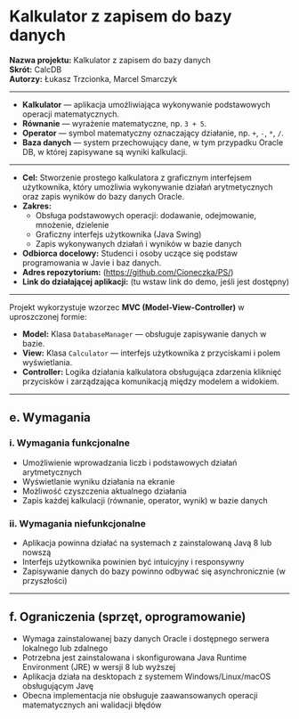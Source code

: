 # Kalkulator z zapisem do bazy danych

**Nazwa projektu:** Kalkulator z zapisem do bazy danych  
**Skrót:** CalcDB  
**Autorzy:** Łukasz Trzcionka, Marcel Smarczyk

---

- **Kalkulator** — aplikacja umożliwiająca wykonywanie podstawowych operacji matematycznych.  
- **Równanie** — wyrażenie matematyczne, np. `3 + 5`.  
- **Operator** — symbol matematyczny oznaczający działanie, np. `+`, `-`, `*`, `/`.  
- **Baza danych** — system przechowujący dane, w tym przypadku Oracle DB, w której zapisywane są wyniki kalkulacji.  

---

- **Cel:** Stworzenie prostego kalkulatora z graficznym interfejsem użytkownika, który umożliwia wykonywanie działań arytmetycznych oraz zapis wyników do bazy danych Oracle.  
- **Zakres:**  
  - Obsługa podstawowych operacji: dodawanie, odejmowanie, mnożenie, dzielenie  
  - Graficzny interfejs użytkownika (Java Swing)  
  - Zapis wykonywanych działań i wyników w bazie danych  
- **Odbiorca docelowy:** Studenci i osoby uczące się podstaw programowania w Javie i baz danych.  
- **Adres repozytorium:** (https://github.com/Cioneczka/PS/) 
- **Link do działającej aplikacji:** (tu wstaw link do demo, jeśli jest dostępny)  

---

Projekt wykorzystuje wzorzec **MVC (Model-View-Controller)** w uproszczonej formie:  
- **Model:** Klasa `DatabaseManager` — obsługuje zapisywanie danych w bazie.  
- **View:** Klasa `Calculator` — interfejs użytkownika z przyciskami i polem wyświetlania.  
- **Controller:** Logika działania kalkulatora obsługująca zdarzenia kliknięć przycisków i zarządzająca komunikacją między modelem a widokiem.  

---

## e. Wymagania

### i. Wymagania funkcjonalne

- Umożliwienie wprowadzania liczb i podstawowych działań arytmetycznych  
- Wyświetlanie wyniku działania na ekranie  
- Możliwość czyszczenia aktualnego działania  
- Zapis każdej kalkulacji (równanie, operator, wynik) w bazie danych  

### ii. Wymagania niefunkcjonalne

- Aplikacja powinna działać na systemach z zainstalowaną Javą 8 lub nowszą  
- Interfejs użytkownika powinien być intuicyjny i responsywny  
- Zapisywanie danych do bazy powinno odbywać się asynchronicznie (w przyszłości)  

---

## f. Ograniczenia (sprzęt, oprogramowanie)

- Wymaga zainstalowanej bazy danych Oracle i dostępnego serwera lokalnego lub zdalnego  
- Potrzebna jest zainstalowana i skonfigurowana Java Runtime Environment (JRE) w wersji 8 lub wyższej  
- Aplikacja działa na desktopach z systemem Windows/Linux/macOS obsługującym Javę  
- Obecna implementacja nie obsługuje zaawansowanych operacji matematycznych ani walidacji błędów  
